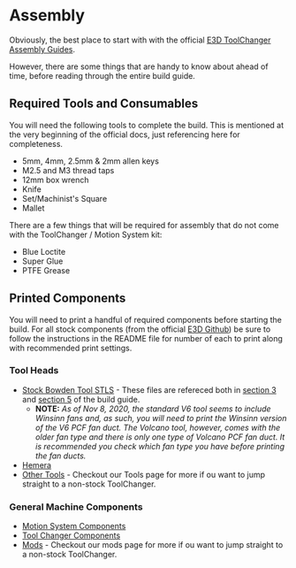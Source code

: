 # Assembly

Obviously, the best place to start with with the official [E3D ToolChanger Assembly Guides](https://e3d-online.zendesk.com/hc/en-us/articles/4402640504081-ToolChanger-Motion-System-Assembly-Guides).

However, there are some things that are handy to know about ahead of time, before reading through the entire build guide. 

## Required Tools and Consumables

You will need the following tools to complete the build. This is mentioned at the very beginning of the official docs, just referencing here for completeness.

- 5mm, 4mm, 2.5mm & 2mm allen keys
- M2.5 and M3 thread taps
- 12mm box wrench
- Knife
- Set/Machinist's Square
- Mallet


There are a few things that will be required for assembly that do not come with the ToolChanger / Motion System kit:

- Blue Loctite
- Super Glue
- PTFE Grease

## Printed Components

You will need to print a handful of required components before starting the build. For all stock components (from the official [E3D Github](https://github.com/e3donline)) be sure to follow the instructions in the README file for number of each to print along with recommended print settings.

### Tool Heads

- [Stock Bowden Tool STLS](https://github.com/e3donline/ToolChanger/tree/master/V6%20Tool/STLs) - These files are refereced both in [section 3](https://e3d-online.dozuki.com/Guide/03+-+V6+Bowden+Tool+Assembly./103?lang=en) and [section 5](https://e3d-online.dozuki.com/Guide/05+-+V6+Bowden+Tool+&+Dock+Installation./109?lang=en) of the build guide. 
    - **NOTE:** _As of Nov 8, 2020, the standard V6 tool seems to include Winsinn fans and, as such, you will need to print the Winsinn version of the V6 PCF fan duct. The Volcano tool, however, comes with the older fan type and there is only one type of Volcano PCF fan duct. It is recommended you check which fan type you have before printing the fan ducts._
- [Hemera](https://www.thingiverse.com/thing:4008778)
- [Other Tools](Tools.md) - Checkout our Tools page for more if ou want to jump straight to a non-stock ToolChanger.

### General Machine Components

- [Motion System Components](https://github.com/e3donline/ToolChanger/tree/master/V6%20Tool/STLs)
- [Tool Changer Components](https://github.com/e3donline/ToolChanger/tree/master/STLs)
- [Mods](Mods.md) - Checkout our mods page for more if ou want to jump straight to a non-stock ToolChanger.
 

